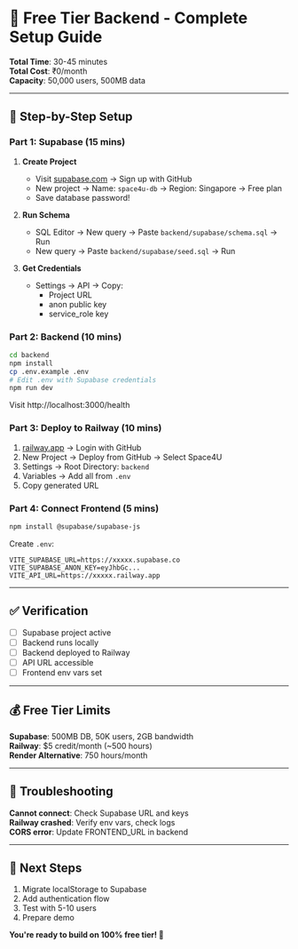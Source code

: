 # 🎯 Free Tier Backend - Complete Setup Guide

**Total Time**: 30-45 minutes  
**Total Cost**: ₹0/month  
**Capacity**: 50,000 users, 500MB data

---

## 🚀 Step-by-Step Setup

### Part 1: Supabase (15 mins)

1. **Create Project**
   - Visit [supabase.com](https://supabase.com) → Sign up with GitHub
   - New project → Name: `space4u-db` → Region: Singapore → Free plan
   - Save database password!

2. **Run Schema**
   - SQL Editor → New query → Paste `backend/supabase/schema.sql` → Run
   - New query → Paste `backend/supabase/seed.sql` → Run

3. **Get Credentials**
   - Settings → API → Copy:
     - Project URL
     - anon public key
     - service_role key

### Part 2: Backend (10 mins)

```bash
cd backend
npm install
cp .env.example .env
# Edit .env with Supabase credentials
npm run dev
```

Visit http://localhost:3000/health

### Part 3: Deploy to Railway (10 mins)

1. [railway.app](https://railway.app) → Login with GitHub
2. New Project → Deploy from GitHub → Select Space4U
3. Settings → Root Directory: `backend`
4. Variables → Add all from `.env`
5. Copy generated URL

### Part 4: Connect Frontend (5 mins)

```bash
npm install @supabase/supabase-js
```

Create `.env`:
```env
VITE_SUPABASE_URL=https://xxxxx.supabase.co
VITE_SUPABASE_ANON_KEY=eyJhbGc...
VITE_API_URL=https://xxxxx.railway.app
```

---

## ✅ Verification

- [ ] Supabase project active
- [ ] Backend runs locally
- [ ] Backend deployed to Railway
- [ ] API URL accessible
- [ ] Frontend env vars set

---

## 💰 Free Tier Limits

**Supabase**: 500MB DB, 50K users, 2GB bandwidth  
**Railway**: $5 credit/month (~500 hours)  
**Render Alternative**: 750 hours/month

---

## 🚨 Troubleshooting

**Cannot connect**: Check Supabase URL and keys  
**Railway crashed**: Verify env vars, check logs  
**CORS error**: Update FRONTEND_URL in backend  

---

## 🎯 Next Steps

1. Migrate localStorage to Supabase
2. Add authentication flow
3. Test with 5-10 users
4. Prepare demo

**You're ready to build on 100% free tier! 🎉**
